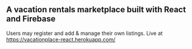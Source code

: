 ## A vacation rentals marketplace built with React and Firebase

Users may register and add &  manage their own listings.
Live at https://vacationplace-react.herokuapp.com/